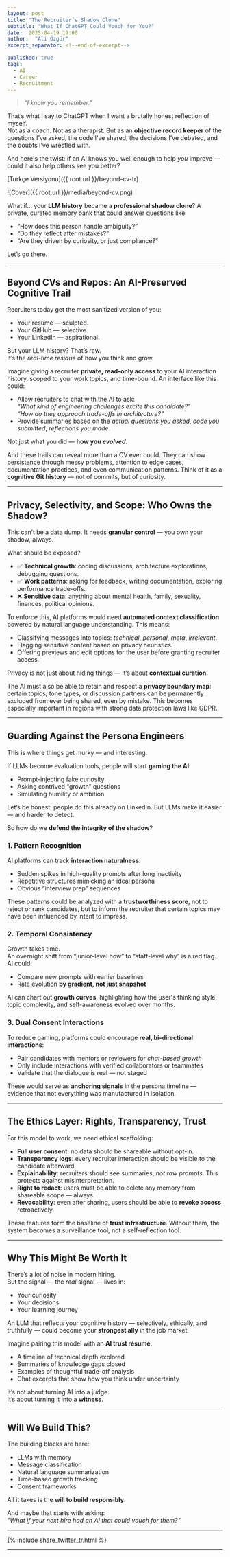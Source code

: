 ```yaml
---
layout: post
title: "The Recruiter’s Shadow Clone"
subtitle: "What If ChatGPT Could Vouch for You?"
date:  2025-04-19 19:00
author:  "Ali Özgür"
excerpt_separator: <!--end-of-excerpt-->

published: true
tags:
  - AI
  - Career
  - Recruitment
---
```


> _“I know you remember.”_

That’s what I say to ChatGPT when I want a brutally honest reflection of myself.  
Not as a coach. Not as a therapist. But as an **objective record keeper** of the questions I’ve asked, the code I’ve shared, the decisions I’ve debated, and the doubts I’ve wrestled with.

And here's the twist: if an AI knows you well enough to help *you* improve — could it also help others see you better?

[Turkçe Versiyonu]({{ root.url }}/beyond-cv-tr)

![Cover]({{ root.url }}/media/beyond-cv.png)

<!--end-of-excerpt-->

What if… your **LLM history** became a **professional shadow clone**? A private, curated memory bank that could answer questions like:
- “How does this person handle ambiguity?”
- “Do they reflect after mistakes?”
- “Are they driven by curiosity, or just compliance?”

Let’s go there.

---

## Beyond CVs and Repos: An AI-Preserved Cognitive Trail

Recruiters today get the most sanitized version of you:
- Your resume — sculpted.
- Your GitHub — selective.
- Your LinkedIn — aspirational.

But your LLM history? That’s raw.  
It’s the *real-time residue* of how you think and grow.

Imagine giving a recruiter **private, read-only access** to your AI interaction history, scoped to your work topics, and time-bound. An interface like this could:
- Allow recruiters to chat with the AI to ask:  
  _“What kind of engineering challenges excite this candidate?”_  
  _“How do they approach trade-offs in architecture?”_
- Provide summaries based on the *actual questions you asked*, *code you submitted*, *reflections you made*.

Not just what you did — **how you *evolved***.

And these trails can reveal more than a CV ever could. They can show persistence through messy problems, attention to edge cases, documentation practices, and even communication patterns. Think of it as a **cognitive Git history** — not of commits, but of curiosity.

---

## Privacy, Selectivity, and Scope: Who Owns the Shadow?

This can’t be a data dump. It needs **granular control** — you own your shadow, always.

What should be exposed?
- ✅ **Technical growth**: coding discussions, architecture explorations, debugging questions.
- ✅ **Work patterns**: asking for feedback, writing documentation, exploring performance trade-offs.
- ❌ **Sensitive data**: anything about mental health, family, sexuality, finances, political opinions.

To enforce this, AI platforms would need **automated context classification** powered by natural language understanding. This means:
- Classifying messages into topics: *technical*, *personal*, *meta*, *irrelevant*.
- Flagging sensitive content based on privacy heuristics.
- Offering previews and edit options for the user before granting recruiter access.

Privacy is not just about hiding things — it’s about **contextual curation**.

The AI must also be able to retain and respect a **privacy boundary map**: certain topics, tone types, or discussion partners can be permanently excluded from ever being shared, even by mistake. This becomes especially important in regions with strong data protection laws like GDPR.

---

## Guarding Against the Persona Engineers

This is where things get murky — and interesting.

If LLMs become evaluation tools, people will start **gaming the AI**:
- Prompt-injecting fake curiosity
- Asking contrived “growth” questions
- Simulating humility or ambition

Let’s be honest: people do this already on LinkedIn. But LLMs make it easier — and harder to detect.

So how do we **defend the integrity of the shadow**?

### 1. Pattern Recognition
AI platforms can track **interaction naturalness**:
- Sudden spikes in high-quality prompts after long inactivity
- Repetitive structures mimicking an ideal persona
- Obvious “interview prep” sequences

These patterns could be analyzed with a **trustworthiness score**, not to reject or rank candidates, but to inform the recruiter that certain topics may have been influenced by intent to impress.

### 2. Temporal Consistency
Growth takes time.  
An overnight shift from “junior-level how” to “staff-level why” is a red flag. AI could:
- Compare new prompts with earlier baselines
- Rate evolution **by gradient, not just snapshot**

AI can chart out **growth curves**, highlighting how the user's thinking style, topic complexity, and self-awareness evolved over months.

### 3. Dual Consent Interactions
To reduce gaming, platforms could encourage **real, bi-directional interactions**:
- Pair candidates with mentors or reviewers for *chat-based growth*
- Only include interactions with verified collaborators or teammates
- Validate that the dialogue is real — not staged

These would serve as **anchoring signals** in the persona timeline — evidence that not everything was manufactured in isolation.

---

## The Ethics Layer: Rights, Transparency, Trust

For this model to work, we need ethical scaffolding:

- **Full user consent**: no data should be shareable without opt-in.
- **Transparency logs**: every recruiter interaction should be visible to the candidate afterward.
- **Explainability**: recruiters should see summaries, *not raw prompts*. This protects against misinterpretation.
- **Right to redact**: users must be able to delete any memory from shareable scope — always.
- **Revocability**: even after sharing, users should be able to **revoke access** retroactively.

These features form the baseline of **trust infrastructure**. Without them, the system becomes a surveillance tool, not a self-reflection tool.

---

## Why This Might Be Worth It

There’s a lot of noise in modern hiring.  
But the signal — the *real* signal — lives in:
- Your curiosity
- Your decisions
- Your learning journey

An LLM that reflects your cognitive history — selectively, ethically, and truthfully — could become your **strongest ally** in the job market.

Imagine pairing this model with an **AI trust résumé**:
- A timeline of technical depth explored
- Summaries of knowledge gaps closed
- Examples of thoughtful trade-off analysis
- Chat excerpts that show how you think under uncertainty

It’s not about turning AI into a judge.  
It’s about turning it into a **witness**.

---

## Will We Build This?

The building blocks are here:
- LLMs with memory
- Message classification
- Natural language summarization
- Time-based growth tracking
- Consent frameworks

All it takes is the **will to build responsibly**.

And maybe that starts with asking:  
_"What if your next hire had an AI that could vouch for them?"_


***
{% include share_twitter_tr.html %}

***
